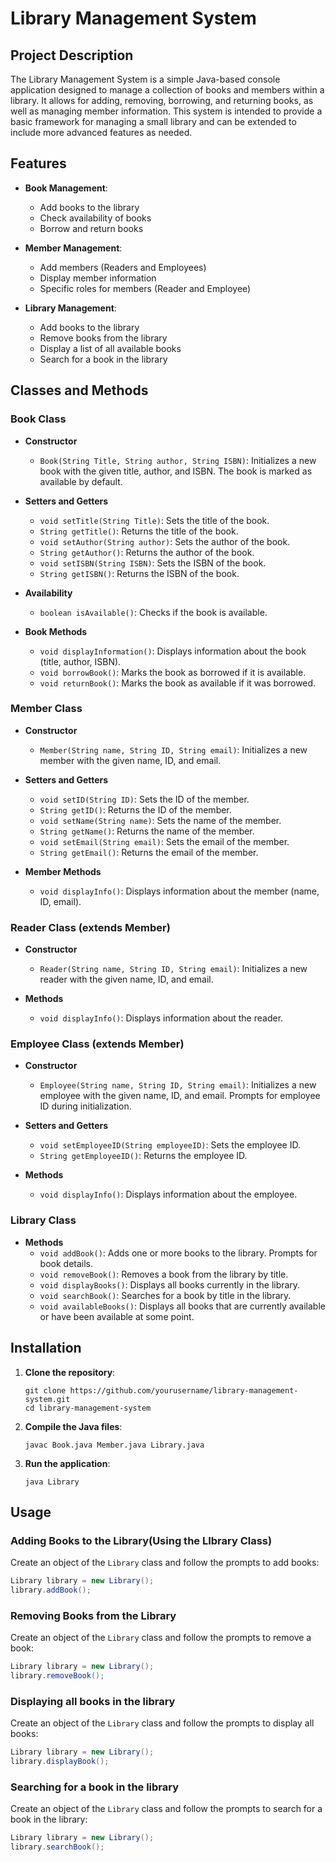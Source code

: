 # Library Management System

## Project Description

The Library Management System is a simple Java-based console application designed to manage a collection of books and members within a library. It allows for adding, removing, borrowing, and returning books, as well as managing member information. This system is intended to provide a basic framework for managing a small library and can be extended to include more advanced features as needed.

## Features

- **Book Management**:
  - Add books to the library
  - Check availability of books
  - Borrow and return books

- **Member Management**:
  - Add members (Readers and Employees)
  - Display member information
  - Specific roles for members (Reader and Employee)

- **Library Management**:
  - Add books to the library
  - Remove books from the library
  - Display a list of all available books
  - Search for a book in the library

## Classes and Methods

### Book Class

- **Constructor**
  - `Book(String Title, String author, String ISBN)`: Initializes a new book with the given title, author, and ISBN. The book is marked as available by default.

- **Setters and Getters**
  - `void setTitle(String Title)`: Sets the title of the book.
  - `String getTitle()`: Returns the title of the book.
  - `void setAuthor(String author)`: Sets the author of the book.
  - `String getAuthor()`: Returns the author of the book.
  - `void setISBN(String ISBN)`: Sets the ISBN of the book.
  - `String getISBN()`: Returns the ISBN of the book.

- **Availability**
  - `boolean isAvailable()`: Checks if the book is available.

- **Book Methods**
  - `void displayInformation()`: Displays information about the book (title, author, ISBN).
  - `void borrowBook()`: Marks the book as borrowed if it is available.
  - `void returnBook()`: Marks the book as available if it was borrowed.

### Member Class

- **Constructor**
  - `Member(String name, String ID, String email)`: Initializes a new member with the given name, ID, and email.

- **Setters and Getters**
  - `void setID(String ID)`: Sets the ID of the member.
  - `String getID()`: Returns the ID of the member.
  - `void setName(String name)`: Sets the name of the member.
  - `String getName()`: Returns the name of the member.
  - `void setEmail(String email)`: Sets the email of the member.
  - `String getEmail()`: Returns the email of the member.

- **Member Methods**
  - `void displayInfo()`: Displays information about the member (name, ID, email).

### Reader Class (extends Member)

- **Constructor**
  - `Reader(String name, String ID, String email)`: Initializes a new reader with the given name, ID, and email.

- **Methods**
  - `void displayInfo()`: Displays information about the reader.

### Employee Class (extends Member)

- **Constructor**
  - `Employee(String name, String ID, String email)`: Initializes a new employee with the given name, ID, and email. Prompts for employee ID during initialization.

- **Setters and Getters**
  - `void setEmployeeID(String employeeID)`: Sets the employee ID.
  - `String getEmployeeID()`: Returns the employee ID.

- **Methods**
  - `void displayInfo()`: Displays information about the employee.

### Library Class

- **Methods**
  - `void addBook()`: Adds one or more books to the library. Prompts for book details.
  - `void removeBook()`: Removes a book from the library by title.
  - `void displayBooks()`: Displays all books currently in the library.
  - `void searchBook()`: Searches for a book by title in the library.
  - `void availableBooks()`: Displays all books that are currently available or have been available at some point.

## Installation

1. **Clone the repository**:
    ```
    git clone https://github.com/yourusername/library-management-system.git
    cd library-management-system
    ```

2. **Compile the Java files**:
    ```
    javac Book.java Member.java Library.java
    ```

3. **Run the application**:
    ```
    java Library
    ```

## Usage

### Adding Books to the Library(Using the LIbrary Class)

Create an object of the `Library` class and follow the prompts to add books:
```java
Library library = new Library();
library.addBook();
```
### Removing Books from the Library
Create an object of the `Library` class and follow the prompts to remove a book:
```java
Library library = new Library();
library.removeBook();
```
### Displaying all books in the library
Create an object of the `Library` class and follow the prompts to display all books:
```java
Library library = new Library();
library.displayBook();
```
### Searching for a book in the library
Create an object of the `Library` class and follow the prompts to search for a book in the library:
```java
Library library = new Library();
library.searchBook();
```

